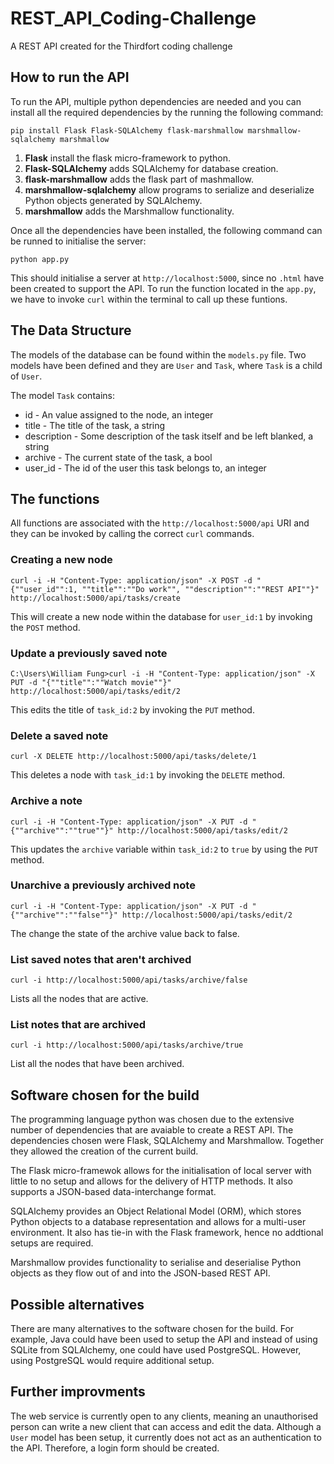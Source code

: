 # REST_API_Coding-Challenge
A REST API created for the Thirdfort coding challenge

## How to run the API
To run the API, multiple python dependencies are needed and you can install all the required dependencies by the running the following command:
```
pip install Flask Flask-SQLAlchemy flask-marshmallow marshmallow-sqlalchemy marshmallow
```
1.  **Flask** install the flask micro-framework to python.
2.  **Flask-SQLAlchemy** adds SQLAlchemy for database creation.
3.  **flask-marshmallow** adds the flask part of mashmallow.
4.  **marshmallow-sqlalchemy** allow programs to serialize and deserialize Python objects generated by SQLAlchemy.
5.  **marshmallow** adds the Marshmallow functionality.

Once all the dependencies have been installed, the following command can be runned to initialise the server:
```
python app.py
```
This should initialise a server at `http://localhost:5000`, since no `.html` have been created to support the API. To run the function located in the `app.py`, we have to invoke `curl` within the terminal to call up these funtions.

## The Data Structure
The models of the database can be found within the `models.py` file. Two models have been defined and they are `User` and `Task`, where `Task` is a child of `User`.

The model `Task` contains:
* id - An value assigned to the node, an integer
* title - The title of the task, a string
* description - Some description of the task itself and be left blanked, a string
* archive - The current state of the task, a bool
* user_id - The id of the user this task belongs to, an integer

## The functions
All functions are associated with the `http://localhost:5000/api` URI and they can be invoked by calling the correct `curl` commands.

### Creating a new node
```
curl -i -H "Content-Type: application/json" -X POST -d "{""user_id"":1, ""title"":""Do work"", ""description"":""REST API""}" http://localhost:5000/api/tasks/create
```
This will create a new node within the database for `user_id:1` by invoking the `POST` method.

### Update a previously saved note
```
C:\Users\William Fung>curl -i -H "Content-Type: application/json" -X PUT -d "{""title"":""Watch movie""}" http://localhost:5000/api/tasks/edit/2
```
This edits the title of `task_id:2` by invoking the `PUT` method.

### Delete a saved note
```
curl -X DELETE http://localhost:5000/api/tasks/delete/1
```
This deletes a node with `task_id:1` by invoking the `DELETE` method.

### Archive a note
```
curl -i -H "Content-Type: application/json" -X PUT -d "{""archive"":""true""}" http://localhost:5000/api/tasks/edit/2
```
This updates the `archive` variable within `task_id:2` to `true` by using the `PUT` method. 

### Unarchive a previously archived note
```
curl -i -H "Content-Type: application/json" -X PUT -d "{""archive"":""false""}" http://localhost:5000/api/tasks/edit/2
```
The change the state of the archive value back to false.

### List saved notes that aren't archived
```
curl -i http://localhost:5000/api/tasks/archive/false
```
Lists all the nodes that are active.

### List notes that are archived
```
curl -i http://localhost:5000/api/tasks/archive/true
```
List all the nodes that have been archived.

## Software chosen for the build
The programming language python was chosen due to the extensive number of dependencies that are avaiable to create a REST API. The dependencies chosen were Flask, SQLAlchemy and Marshmallow. Together they allowed the creation of the current build.

The Flask micro-framewok allows for the initialisation of local server with little to no setup and allows for the delivery of HTTP methods. It also supports a JSON-based data-interchange format.

SQLAlchemy provides an Object Relational Model (ORM), which stores Python objects to a database representation and allows for a multi-user environment. It also has tie-in with the Flask framework, hence no addtional setups are required.

Marshmallow provides functionality to serialise and deserialise Python objects as they flow out of and into the JSON-based REST API.

## Possible alternatives
There are many alternatives to the software chosen for the build. For example, Java could have been used to setup the API and instead of using SQLite from SQLAlchemy, one could have used PostgreSQL. However, using PostgreSQL would require additional setup.

## Further improvments
The web service is currently open to any clients, meaning an unauthorised person can write a new client that can access and edit the data. Although a `User` model has been setup, it currently does not act as an authentication to the API. Therefore, a login form should be created.

